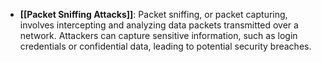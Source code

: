 - **[[Packet Sniffing Attacks]]**: Packet sniffing, or packet capturing, involves intercepting and analyzing data packets transmitted over a network. Attackers can capture sensitive information, such as login credentials or confidential data, leading to potential security breaches.